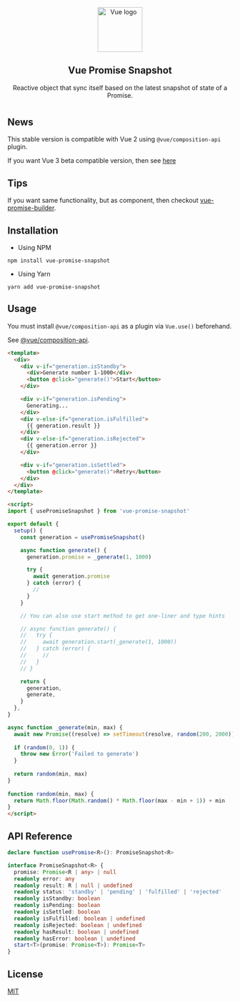 <p align="center"><img width="100" height="100" src="https://vuejs.org/images/logo.png" alt="Vue logo"></p>

<h2 align="center">Vue Promise Snapshot</h2>

<p align="center">
  Reactive object that sync itself based on the latest snapshot of state of a Promise.
</p>

#

## News
This stable version is compatible with Vue 2 using `@vue/composition-api` plugin.

If you want Vue 3 beta compatible version, then see [here](https://github.com/c5n8/vue-promise-snapshot/tree/release/v2.0.0-beta.1)

## Tips

If you want same functionality, but as component, then checkout [vue-promise-builder](https://github.com/c5n8/vue-promise-builder).

## Installation

- Using NPM
```
npm install vue-promise-snapshot
```

- Using Yarn
```
yarn add vue-promise-snapshot
```

## Usage

You must install `@vue/composition-api` as a plugin via `Vue.use()` beforehand.

See [@vue/composition-api](https://github.com/vuejs/composition-api).

```html
<template>
  <div>
    <div v-if="generation.isStandby">
      <div>Generate number 1-1000</div>
      <button @click="generate()">Start</button>
    </div>

    <div v-if="generation.isPending">
      Generating...
    </div>
    <div v-else-if="generation.isFulfilled">
      {{ generation.result }}
    </div>
    <div v-else-if="generation.isRejected">
      {{ generation.error }}
    </div>

    <div v-if="generation.isSettled">
      <button @click="generate()">Retry</button>
    </div>
  </div>
</template>

<script>
import { usePromiseSnapshot } from 'vue-promise-snapshot'

export default {
  setup() {
    const generation = usePromiseSnapshot()

    async function generate() {
      generation.promise = _generate(1, 1000)

      try {
        await generation.promise
      } catch (error) {
        //
      }
    }

    // You can also use start method to get one-liner and type hints

    // async function generate() {
    //   try {
    //     await generation.start(_generate(1, 1000))
    //   } catch (error) {
    //     //
    //   }
    // }

    return {
      generation,
      generate,
    }
  },
}

async function _generate(min, max) {
  await new Promise((resolve) => setTimeout(resolve, random(200, 2000)))
 
  if (random(0, 1)) {
    throw new Error('Failed to generate')
  }
 
  return random(min, max)
}
 
function random(min, max) {
  return Math.floor(Math.random() * Math.floor(max - min + 1)) + min
}
</script>
```

## API Reference

```ts
declare function usePromise<R>(): PromiseSnapshot<R>

interface PromiseSnapshot<R> {
  promise: Promise<R | any> | null
  readonly error: any
  readonly result: R | null | undefined
  readonly status: 'standby' | 'pending' | 'fulfilled' | 'rejected'
  readonly isStandby: boolean
  readonly isPending: boolean
  readonly isSettled: boolean
  readonly isFulfilled: boolean | undefined
  readonly isRejected: boolean | undefined
  readonly hasResult: boolean | undefined
  readonly hasError: boolean | undefined
  start<T>(promise: Promise<T>): Promise<T>
}
```

## License

[MIT](http://opensource.org/licenses/MIT)
